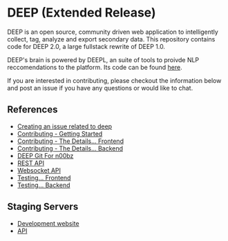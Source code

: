 # DEEP (Extended Release)

DEEP is an open source, community driven web application to intelligently collect, tag, analyze and export secondary data. This repository contains code for DEEP 2.0, a large fullstack rewrite of DEEP 1.0.

DEEP's brain is powered by DEEPL, an suite of tools to proivde NLP reccomendations to the platform. Its code can be found [here](https://github.com/eoglethorpe/deepl).

If you are interested in contributing, please checkout the information below and post an issue if you have any questions or would like to chat.

## References

- [Creating an issue related to deep](docs/create-issue.md)
- [Contributing - Getting Started](docs/getting-started.md)
- [Contributing - The Details... Frontend](docs/contributing_frontend.md)
- [Contributing - The Details... Backend](docs/contributing_backend.md)
- [DEEP Git For n00bz](docs/git.md)
- [REST API](docs/api-rest.md)
- [Websocket API](docs/api-websocket.md)
- [Testing... Frontend](docs/testing_frontend.md)
- [Testing... Backend](docs/testing_backend.md)

## Staging Servers

- [Development website](https://alpha.thedeep.io)
- [API](https://api.alpha.thedeep.io)
